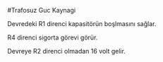 #Trafosuz  Guc Kaynagi

Devredeki R1 direnci kapasitörün boşlmasını sağlar.

R4 direnci sigorta görevi görür.

Devreye R2 direnci olmadan 16 volt gelir.
